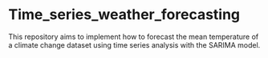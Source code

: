 # Time_series_weather_forecasting
This repository aims to implement how to forecast the mean temperature of a climate change dataset using time series analysis with the SARIMA model.
